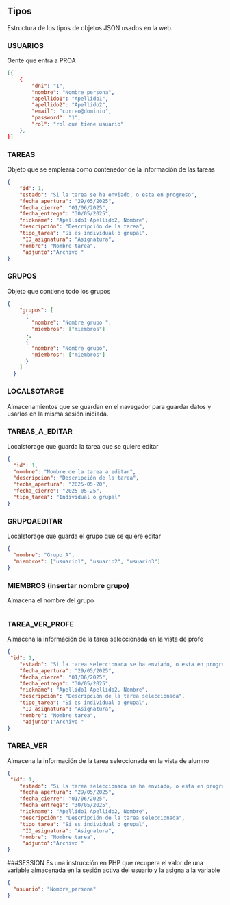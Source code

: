 ## Tipos
Estructura de los tipos de objetos JSON usados en la web.


### USUARIOS
Gente que entra a PROA
```json
[{
    {
        "dni": "1",
        "nombre": "Nombre_persona",
        "apellido1": "Apellido1",
        "apellido2": "Apellido2",
        "email": "correo@dominio",
        "password": "1",
        "rol": "rol que tiene usuario"
    },
}]
```


### TAREAS
Objeto que se empleará como contenedor de la información de las tareas
````json
{
    "id": 1, 
    "estado": "Si la tarea se ha enviado, o esta en progreso",
    "fecha_apertura": "29/05/2025",
    "fecha_cierre": "01/06/2025",
    "fecha_entrega": "30/05/2025",
    "nickname": "Apellido1 Apellido2, Nombre",
    "descripción": "Descripción de la tarea",
    "tipo_tarea": "Si es individual o grupal",
     "ID_asignatura": "Asignatura",
    "nombre": "Nombre tarea",
     "adjunto":"Archivo "
}
````
### GRUPOS
Objeto que contiene todo los grupos

````json
{
    "grupos": [
      {
        "nombre": "Nombre grupo ",
        "miembros": ["miembros"]
      },
      {
        "nombre": "Nombre grupo",
        "miembros": ["miembros"]
      }
    ]
  }
````
### LOCALSOTARGE
Almacenamientos que se guardan en el navegador para guardar datos y usarlos en la misma sesión iniciada.

### TAREAS_A_EDITAR
Localstorage que guarda la tarea que se quiere editar
````json
{
  "id": 1,
  "nombre": "Nombre de la tarea a editar",
  "descripcion": "Descripción de la tarea",
  "fecha_apertura": "2025-05-20",
  "fecha_cierre": "2025-05-25",
  "tipo_tarea": "Individual o grupal"
}
````

### GRUPOAEDITAR
Localstorage que guarda el grupo que se quiere editar
````json
{
  "nombre": "Grupo A",
  "miembros": ["usuario1", "usuario2", "usuario3"]
}
````

### MIEMBROS (insertar nombre grupo)
Almacena el nombre del grupo
````json

````

### TAREA_VER_PROFE
Almacena la información de la tarea seleccionada en la vista de profe
````json
{
 "id": 1, 
    "estado": "Si la tarea seleccionada se ha enviado, o esta en progreso",
    "fecha_apertura": "29/05/2025",
    "fecha_cierre": "01/06/2025",
    "fecha_entrega": "30/05/2025",
    "nickname": "Apellido1 Apellido2, Nombre",
    "descripción": "Descripción de la tarea seleccionada",
    "tipo_tarea": "Si es individual o grupal",
     "ID_asignatura": "Asignatura",
    "nombre": "Nombre tarea",
     "adjunto":"Archivo "
}
````

### TAREA_VER
Almacena la información de la tarea seleccionada en la vista de alumno
````json
{
 "id": 1, 
    "estado": "Si la tarea seleccionada se ha enviado, o esta en progreso",
    "fecha_apertura": "29/05/2025",
    "fecha_cierre": "01/06/2025",
    "fecha_entrega": "30/05/2025",
    "nickname": "Apellido1 Apellido2, Nombre",
    "descripción": "Descripción de la tarea seleccionada",
    "tipo_tarea": "Si es individual o grupal",
     "ID_asignatura": "Asignatura",
    "nombre": "Nombre tarea",
     "adjunto":"Archivo "
}
````

###SESSION
Es una instrucción en PHP que recupera el valor de una variable almacenada en la sesión activa del usuario y la asigna a la variable 
````json
{
  "usuario": "Nombre_persona"
}
````